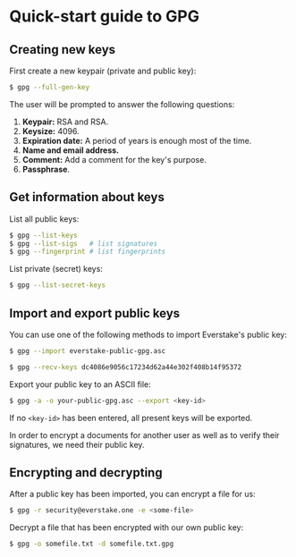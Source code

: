 # Quick-start guide to GPG

## Creating new keys

First create a new keypair (private and public key):
```bash
$ gpg --full-gen-key
```

The user will be prompted to answer the following questions:
1. **Keypair:** RSA and RSA.
2. **Keysize:** 4096.
3. **Expiration date:** A period of years is enough most of the time. 
4. **Name and email address.**
5. **Comment:** Add a comment for the key's purpose.
6. **Passphrase**.


## Get information about keys

List all public keys:
```bash
$ gpg --list-keys
$ gpg --list-sigs   # list signatures
$ gpg --fingerprint # list fingerprints
```

List private (secret) keys:
```bash
$ gpg --list-secret-keys
```

## Import and export public keys

You can use one of the following methods to import Everstake's public key:
```bash
$ gpg --import everstake-public-gpg.asc

$ gpg --recv-keys dc4086e9056c17234d62a44e302f408b14f95372
```

Export your public key to an ASCII file:
```bash
$ gpg -a -o your-public-gpg.asc --export <key-id>
```
If no `<key-id>` has been entered, all present keys will be exported.

In order to encrypt a documents for another user as well as to verify their
signatures, we need their public key.


## Encrypting and decrypting

After a public key has been imported, you can encrypt a file for us:
```bash
$ gpg -r security@everstake.one -e <some-file>
```

Decrypt a file that has been encrypted with our own public key:
```bash
$ gpg -o somefile.txt -d somefile.txt.gpg
```

